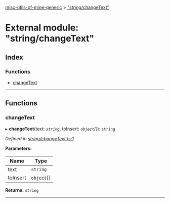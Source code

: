 [misc-utils-of-mine-generic](../README.md) > ["string/changeText"](../modules/_string_changetext_.md)

# External module: "string/changeText"

## Index

### Functions

* [changeText](_string_changetext_.md#changetext)

---

## Functions

<a id="changetext"></a>

###  changeText

▸ **changeText**(text: *`string`*, toInsert: *`object`[]*): `string`

*Defined in [string/changeText.ts:1](https://github.com/cancerberoSgx/misc-utils-of-mine/blob/b89f98c/misc-utils-of-mine-generic/src/string/changeText.ts#L1)*

**Parameters:**

| Name | Type |
| ------ | ------ |
| text | `string` |
| toInsert | `object`[] |

**Returns:** `string`

___

